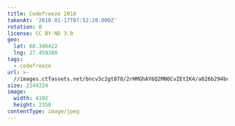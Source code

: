 ```yaml
---
title: Codefreeze 2018
takenAt: '2018-01-17T07:52:28.000Z'
rotation: 0
license: CC BY-ND 3.0
geo:
  lat: 68.346422
  lng: 27.459388
tags:
  - codefreeze
url: >-
  //images.ctfassets.net/bncv3c2gt878/2rHMGhAY6Q2MN0CvZEtIK4/a826b294bce30fc7f172aefe94a6ccd5/codefreeze-2018_24931272077_o
size: 2249324
image:
  width: 4192
  height: 2358
contentType: image/jpeg
---
```


